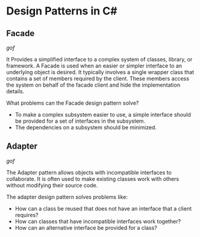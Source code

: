# Design Patterns in C#

## Facade
_gof_

It Provides a simplified interface to a complex system of classes, library, or framework. A Facade is used when an easier or simpler interface to an underlying object is desired. It typically involves a single wrapper class that contains a set of members required by the client. These members access the system on behalf of the facade client and hide the implementation details.

What problems can the Facade design pattern solve?

- To make a complex subsystem easier to use, a simple interface should be provided for a set of interfaces in the subsystem.
- The dependencies on a subsystem should be minimized.

## Adapter
_gof_

The Adapter pattern allows objects with incompatible interfaces to collaborate. It is often used to make existing classes work with others without modifying their source code.

The adapter design pattern solves problems like:

- How can a class be reused that does not have an interface that a client requires?
- How can classes that have incompatible interfaces work together?
- How can an alternative interface be provided for a class?